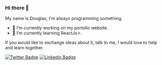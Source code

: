 ### Hi there 👋
My name is Douglas, I'm always programming something.
- 🔭 I’m currently working on my portolio website.
- 🌱 I’m currently learning ReactJs⚛.

If you would like to exchange ideas about it, talk to me, I would love to help and learn together.

[![Twitter Badge](https://img.shields.io/twitter/follow/dougsilva821?label=Doug821&style=social)](https://twitter.com/dougsilva821)
[![Linkedin Badge](https://img.shields.io/badge/-LinkedIn-blue?style=flat-square&logo=Linkedin&logoColor=white&link=https://www.linkedin.com/in/douglas-silva821)](https://www.linkedin.com/in/douglas-silva821)
